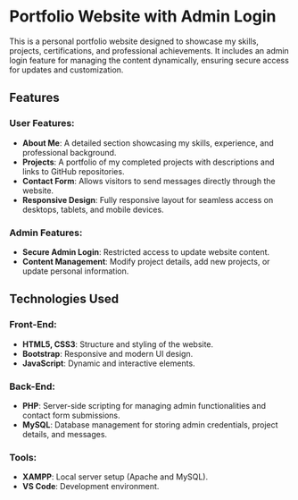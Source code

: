 # Portfolio Website with Admin Login

This is a personal portfolio website designed to showcase my skills, projects, certifications, and professional achievements. It includes an admin login feature for managing the content dynamically, ensuring secure access for updates and customization.

## Features

### User Features:
- **About Me**: A detailed section showcasing my skills, experience, and professional background.
- **Projects**: A portfolio of my completed projects with descriptions and links to GitHub repositories.
- **Contact Form**: Allows visitors to send messages directly through the website.
- **Responsive Design**: Fully responsive layout for seamless access on desktops, tablets, and mobile devices.

### Admin Features:
- **Secure Admin Login**: Restricted access to update website content.
- **Content Management**: Modify project details, add new projects, or update personal information.

## Technologies Used

### Front-End:
- **HTML5, CSS3**: Structure and styling of the website.
- **Bootstrap**: Responsive and modern UI design.
- **JavaScript**: Dynamic and interactive elements.

### Back-End:
- **PHP**: Server-side scripting for managing admin functionalities and contact form submissions.
- **MySQL**: Database management for storing admin credentials, project details, and messages.

### Tools:
- **XAMPP**: Local server setup (Apache and MySQL).
- **VS Code**: Development environment.

